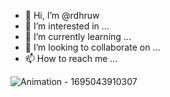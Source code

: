 - 👋 Hi, I’m @rdhruw
- 👀 I’m interested in ...
- 🌱 I’m currently learning ...
- 💞️ I’m looking to collaborate on ...
- 📫 How to reach me ...

<!---
rdhruw/rdhruw is a ✨ special ✨ repository because its `README.md` (this file) appears on your GitHub profile.
You can click the Preview link to take a look at your changes.
--->

![Animation - 1695043910307](https://github.com/rdhruw/rdhruw/assets/141614582/4964af6c-3e68-4adb-988e-45e46da48cc2)
